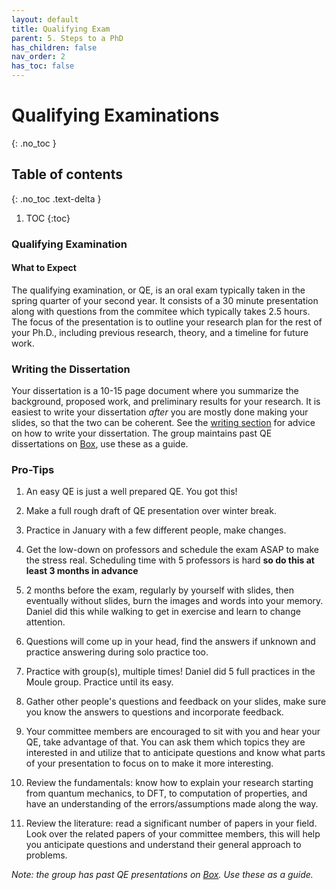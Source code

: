 ```yaml
---
layout: default
title: Qualifying Exam
parent: 5. Steps to a PhD
has_children: false
nav_order: 2
has_toc: false
---
```


# Qualifying Examinations

{: .no_toc }

## Table of contents
{: .no_toc .text-delta }

1. TOC
{:toc}

### Qualifying Examination

#### What to Expect

The qualifying examination, or QE, is an oral exam typically taken in the spring quarter of your second year.
It consists of a 30 minute presentation along with questions from the commitee which typically takes 2.5 hours.
The focus of the presentation is to outline your research plan for the rest of your Ph.D., including previous research,
theory, and a timeline for future work.

### Writing the Dissertation

Your dissertation is a 10-15 page document where you summarize the background, proposed work, and preliminary results for your research. It is easiest to write your dissertation *after* you are mostly done making your slides, so that the two can be coherent. See the [writing section](Writing.md) for advice on how to write your dissertation. The group maintains past QE dissertations on [Box](https://ucdavis.app.box.com/folder/80871253566), use these as a guide.

### Pro-Tips

1. An easy QE is just a well prepared QE. You got this!

2. Make a full rough draft of QE presentation over winter break.

3. Practice in January with a few different people, make changes.

4. Get the low-down on professors and schedule the exam ASAP to make the stress real. Scheduling time with 5 professors is hard **so do this at least 3 months in advance** 

5. 2 months before the exam, regularly by yourself with slides, then eventually without slides, burn the images and words into your memory. Daniel did this while walking to get in exercise and learn to change attention. 

6. Questions will come up in your head, find the answers if unknown and practice answering during solo practice too.

7. Practice with group(s), multiple times! Daniel did 5 full practices in the Moule group. Practice until its easy.

8. Gather other people's questions and feedback on your slides, make sure you know the answers to questions and incorporate feedback.

9. Your committee members are encouraged to sit with you and hear your QE, take advantage of that. You can ask them which topics they are interested in and utilize that to anticipate questions and know what parts of your presentation to focus on to make it more interesting.

10. Review the fundamentals: know how to explain your research starting from quantum mechanics, to DFT, to computation of properties, and have an understanding of the errors/assumptions made along the way.

11. Review the literature: read a significant number of papers in your field. Look over the related papers of your committee members, this will help you anticipate questions and understand their general approach to problems.

*Note: the group has past QE presentations on [Box](https://ucdavis.app.box.com/folder/80871253566). Use these as a guide.*
